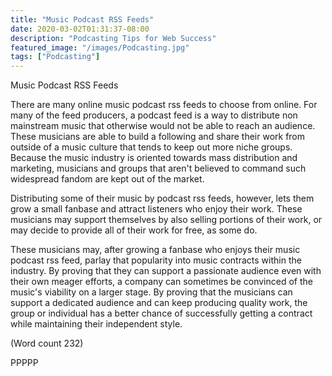 ```yaml
---
title: "Music Podcast RSS Feeds"
date: 2020-03-02T01:31:37-08:00
description: "Podcasting Tips for Web Success"
featured_image: "/images/Podcasting.jpg"
tags: ["Podcasting"]
---
```


Music Podcast RSS Feeds

There are many online music podcast rss feeds to
choose from online. For many of the feed producers, a
podcast feed is a way to distribute non mainstream
music that otherwise would not be able to reach an
audience. These musicians are able to build a following
and share their work from outside of a music culture
that tends to keep out more niche groups. Because the
music industry is oriented towards mass distribution
and marketing, musicians and groups that aren't
believed to command such widespread fandom are kept
out of the market.

Distributing some of their music by podcast rss feeds,
however, lets them grow a small fanbase and attract
listeners who enjoy their work. These musicians may
support themselves by also selling portions of their
work, or may decide to provide all of their work for
free, as some do.

These musicians may, after growing a fanbase who
enjoys their music podcast rss feed, parlay that
popularity into music contracts within the industry. By
proving that they can support a passionate audience
even with their own meager efforts, a company can
sometimes be convinced of the music's viability on a
larger stage. By proving that the musicians can support
a dedicated audience and can keep producing quality
work, the group or individual has a better chance of
successfully getting a contract while maintaining their
independent style.

(Word count 232)

PPPPP

